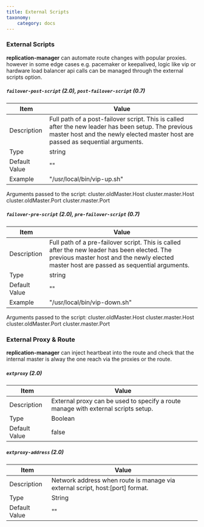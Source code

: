 ```yaml
---
title: External Scripts
taxonomy:
    category: docs
---
```


### External Scripts

**replication-manager** can automate route changes with popular proxies. however in some edge cases e.g. pacemaker or keepalived, logic like vip or hardware load balancer api calls can be managed through the external scripts option.

##### `failover-post-script` (2.0),  `post-failover-script` (0.7)

| Item          | Value |
| ----          | ----- |
| Description   | Full path of a post-failover script. This is called after the new leader has been setup. The previous master host and the newly elected master host are passed as sequential arguments. |
| Type          | string |
| Default Value | "" |
| Example | "/usr/local/bin/vip-up.sh" |`

Arguments passed to the script:
cluster.oldMaster.Host cluster.master.Host cluster.oldMaster.Port cluster.master.Port

##### `failover-pre-script` (2.0),  `pre-failover-script` (0.7)

| Item          | Value |
| ----          | ----- |
| Description   | Full path of a pre-failover script. This is called after the new leader has been elected. The previous master host and the newly elected master host are passed as sequential arguments. |
| Type          | string |
| Default Value | "" |
| Example | "/usr/local/bin/vip-down.sh" |

Arguments passed to the script:
cluster.oldMaster.Host cluster.master.Host cluster.oldMaster.Port cluster.master.Port

### External Proxy & Route

**replication-manager** can inject heartbeat into the route and check that the internal master is alway the one reach via the proxies or the route.

##### `extproxy` (2.0)

| Item          | Value |
| ----          | ----- |
| Description   | External proxy can be used to specify a route manage with external scripts setup. |
| Type          | Boolean |
| Default Value | false|

##### `extproxy-address` (2.0)

| Item          | Value |
| ----          | ----- |
| Description   | Network address when route is manage via external script, host:[port] format. |
| Type          | String |
| Default Value | ""|
